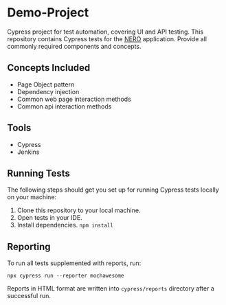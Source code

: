 # Demo-Project
Cypress project for test automation, covering UI and API testing.
This repository contains Cypress tests for the [NERO](https://alpha.unic-lab.by/) application.
Provide all commonly required components and concepts.

## Concepts Included

* Page Object pattern
* Dependency injection
* Common web page interaction methods
* Common api interaction methods

## Tools

* Cypress
* Jenkins

## Running Tests

The following steps should get you set up for running Cypress tests locally on your machine:

1. Clone this repository to your local machine.
2. Open tests in your IDE.
3. Install dependencies.
`npm install`

## Reporting

To run all tests supplemented with reports, run:

`npx cypress run --reporter mochawesome`

Reports in HTML format are written into `cypress/reports` directory after a successful run.

